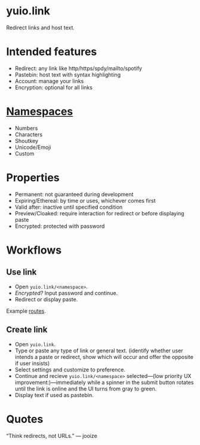 yuio.link
=========
Redirect links and host text.

Intended features
=================
* Redirect: any link like http/https/spdy/mailto/spotify
* Pastebin: host text with syntax highlighting
* Account: manage your links
* Encryption: optional for all links

[Namespaces](../../wiki/Namespaces)
==========
* Numbers
* Characters
* Shoutkey
* Unicode/Emoji
* Custom

Properties
==========
* Permanent: not guaranteed during development
* Expiring/Ethereal: by time or uses, whichever comes first
* Valid after: inactive until specified condition
* Preview/Cloaked: require interaction for redirect or before displaying paste
* Encrypted: protected with password

Workflows
=========
## Use link
* Open `yuio.link/<namespace>`.
* *Encrypted?* Input password and continue.
* Redirect or display paste.

Example [routes](../../wiki/Routes).

## Create link
* Open `yuio.link`.
* Type or paste any type of link or general text. (identify whether user intends a paste or redirect, show which will occur and offer the opposite if user insists)
* Select settings and customize to preference.
* Continue and recieve `yuio.link/<namespace>` selected—(low priority UX improvement:)—immediately while a spinner in the submit button rotates until the link is online and the UI turns from gray to green.
* Display text if used as pastebin.

Quotes
======
“Think redirects, not URLs.” — jooize
